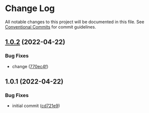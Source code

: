 # Change Log

All notable changes to this project will be documented in this file.
See [Conventional Commits](https://conventionalcommits.org) for commit guidelines.

## [1.0.2](https://github.com/mengzhou44/fullstack/compare/v1.0.1...v1.0.2) (2022-04-22)


### Bug Fixes

* change ([770ec4f](https://github.com/mengzhou44/fullstack/commit/770ec4fec403251b53c1832be1cda81bf7856704))





## 1.0.1 (2022-04-22)


### Bug Fixes

* initial commit ([cd721e9](https://github.com/mengzhou44/fullstack/commit/cd721e9b980597b7080ab7e4ad8b1a7128ad059d))
